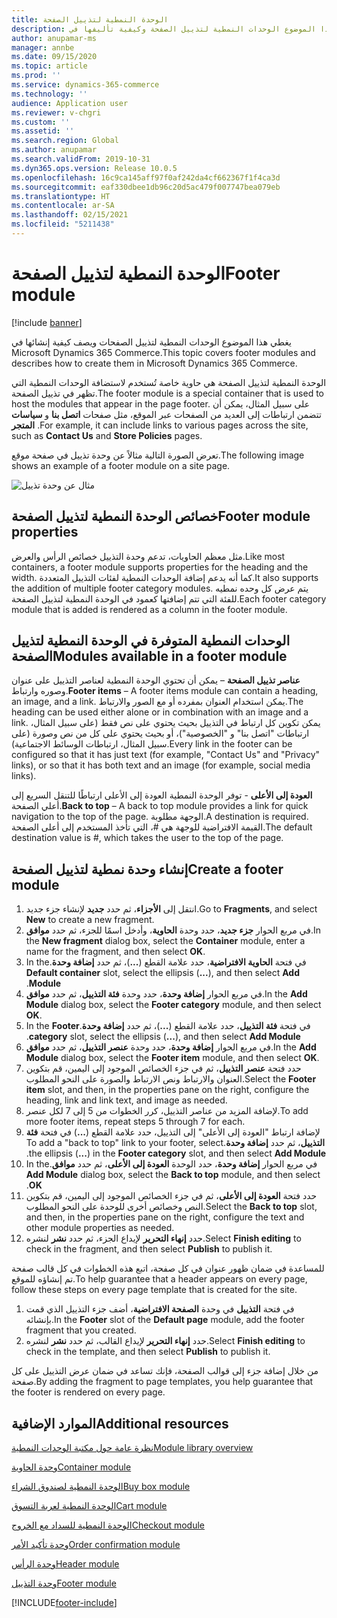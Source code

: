 ```yaml
---
title: الوحدة النمطية لتذييل الصفحة
description: يغطي هذا الموضوع الوحدات النمطية لتذييل الصفحة وكيفية تأليفها في Dynamics 365 Commerce.
author: anupamar-ms
manager: annbe
ms.date: 09/15/2020
ms.topic: article
ms.prod: ''
ms.service: dynamics-365-commerce
ms.technology: ''
audience: Application user
ms.reviewer: v-chgri
ms.custom: ''
ms.assetid: ''
ms.search.region: Global
ms.author: anupamar
ms.search.validFrom: 2019-10-31
ms.dyn365.ops.version: Release 10.0.5
ms.openlocfilehash: 16c9ca145aff97f0af242da4cf662367f1f4ca3d
ms.sourcegitcommit: eaf330dbee1db96c20d5ac479f007747bea079eb
ms.translationtype: HT
ms.contentlocale: ar-SA
ms.lasthandoff: 02/15/2021
ms.locfileid: "5211438"
---
```

# <a name="footer-module"></a><span data-ttu-id="55ccd-103">الوحدة النمطية لتذييل الصفحة</span><span class="sxs-lookup"><span data-stu-id="55ccd-103">Footer module</span></span>  

[!include [banner](includes/banner.md)]

<span data-ttu-id="55ccd-104">يغطي هذا الموضوع الوحدات النمطية لتذييل الصفحات ويصف كيفية إنشائها في Microsoft Dynamics 365 Commerce.</span><span class="sxs-lookup"><span data-stu-id="55ccd-104">This topic covers footer modules and describes how to create them in Microsoft Dynamics 365 Commerce.</span></span>

<span data-ttu-id="55ccd-105">الوحدة النمطية لتذييل الصفحة هي حاوية خاصة تُستخدم لاستضافة الوحدات النمطية التي تظهر في تذييل الصفحة.</span><span class="sxs-lookup"><span data-stu-id="55ccd-105">The footer module is a special container that is used to host the modules that appear in the page footer.</span></span> <span data-ttu-id="55ccd-106">على سبيل المثال، يمكن أن تتضمن ارتباطات إلى العديد من الصفحات عبر الموقع، مثل صفحات **اتصل بنا** و **سياسات المتجر** .</span><span class="sxs-lookup"><span data-stu-id="55ccd-106">For example, it can include links to various pages across the site, such as **Contact Us** and **Store Policies** pages.</span></span>

<span data-ttu-id="55ccd-107">تعرض الصورة التالية مثالاً عن وحدة تذييل في صفحة موقع.</span><span class="sxs-lookup"><span data-stu-id="55ccd-107">The following image shows an example of a footer module on a site page.</span></span>

![مثال عن وحدة تذييل](./media/ecommerce-footer.PNG)

## <a name="footer-module-properties"></a><span data-ttu-id="55ccd-109">خصائص الوحدة النمطية لتذييل الصفحة</span><span class="sxs-lookup"><span data-stu-id="55ccd-109">Footer module properties</span></span> 

<span data-ttu-id="55ccd-110">مثل معظم الحاويات، تدعم وحدة التذييل خصائص الرأس والعرض.</span><span class="sxs-lookup"><span data-stu-id="55ccd-110">Like most containers, a footer module supports properties for the heading and the width.</span></span> <span data-ttu-id="55ccd-111">كما أنه يدعم إضافة الوحدات النمطية لفئات التذييل المتعددة.</span><span class="sxs-lookup"><span data-stu-id="55ccd-111">It also supports the addition of multiple footer category modules.</span></span> <span data-ttu-id="55ccd-112">يتم عرض كل وحده نمطيه للفئة التي تتم إضافتها كعمود في الوحدة النمطية لتذييل الصفحة.</span><span class="sxs-lookup"><span data-stu-id="55ccd-112">Each footer category module that is added is rendered as a column in the footer module.</span></span>

## <a name="modules-available-in-a-footer-module"></a><span data-ttu-id="55ccd-113">الوحدات النمطية المتوفرة في الوحدة النمطية لتذييل الصفحة</span><span class="sxs-lookup"><span data-stu-id="55ccd-113">Modules available in a footer module</span></span>

<span data-ttu-id="55ccd-114">**عناصر تذييل الصفحة** – يمكن أن تحتوي الوحدة النمطية لعناصر التذييل على عنوان وصوره وارتباط.</span><span class="sxs-lookup"><span data-stu-id="55ccd-114">**Footer items** – A footer items module can contain a heading, an image, and a link.</span></span> <span data-ttu-id="55ccd-115">يمكن استخدام العنوان بمفرده أو مع الصور والارتباط.</span><span class="sxs-lookup"><span data-stu-id="55ccd-115">The heading can be used either alone or in combination with an image and a link.</span></span> <span data-ttu-id="55ccd-116">يمكن تكوين كل ارتباط في التذييل بحيث يحتوي على نص فقط (على سبيل المثال، ارتباطات "اتصل بنا" و "الخصوصية")، أو بحيث يحتوي على كل من نص وصورة (على سبيل المثال، ارتباطات الوسائط الاجتماعية).</span><span class="sxs-lookup"><span data-stu-id="55ccd-116">Every link in the footer can be configured so that it has just text (for example, "Contact Us" and "Privacy" links), or so that it has both text and an image (for example, social media links).</span></span>

<span data-ttu-id="55ccd-117">**العودة إلى الأعلى** - توفر الوحدة النمطية العودة إلى الأعلى ارتباطًا للتنقل السريع إلى أعلي الصفحة.</span><span class="sxs-lookup"><span data-stu-id="55ccd-117">**Back to top** – A back to top module provides a link for quick navigation to the top of the page.</span></span> <span data-ttu-id="55ccd-118">الوجهة مطلوبة.</span><span class="sxs-lookup"><span data-stu-id="55ccd-118">A destination is required.</span></span> <span data-ttu-id="55ccd-119">القيمة الافتراضية للوجهة هي \#، التي تأخذ المستخدم إلى أعلى الصفحة.</span><span class="sxs-lookup"><span data-stu-id="55ccd-119">The default destination value is \#, which takes the user to the top of the page.</span></span>

## <a name="create-a-footer-module"></a><span data-ttu-id="55ccd-120">إنشاء وحدة نمطية لتذييل الصفحة</span><span class="sxs-lookup"><span data-stu-id="55ccd-120">Create a footer module</span></span>

1. <span data-ttu-id="55ccd-121">انتقل إلى **الأجزاء**، ثم حدد **جديد** لإنشاء جزء جديد.</span><span class="sxs-lookup"><span data-stu-id="55ccd-121">Go to **Fragments**, and select **New** to create a new fragment.</span></span>
1. <span data-ttu-id="55ccd-122">في مربع الحوار **جزء جديد**، حدد وحدة **الحاوية**، وأدخل اسمًا للجزء، ثم حدد **موافق**.</span><span class="sxs-lookup"><span data-stu-id="55ccd-122">In the **New fragment** dialog box, select the **Container** module, enter a name for the fragment, and then select **OK**.</span></span>
1. <span data-ttu-id="55ccd-123">في فتحة **الحاوية الافتراضية‬‬‏‫**، حدد علامة القطع (**...**)، ثم حدد **إضافة وحدة**.</span><span class="sxs-lookup"><span data-stu-id="55ccd-123">In the **Default container** slot, select the ellipsis (**...**), and then select **Add Module**.</span></span>
1. <span data-ttu-id="55ccd-124">في مربع الحوار **إضافة وحدة**، حدد وحدة **فئة التذييل**، ثم حدد **موافق**.</span><span class="sxs-lookup"><span data-stu-id="55ccd-124">In the **Add Module** dialog box, select the **Footer category** module, and then select **OK**.</span></span>
1. <span data-ttu-id="55ccd-125">في فتحة **فئة التذييل‬‬‏‫**، حدد علامة القطع (**...**)، ثم حدد **إضافة وحدة**.</span><span class="sxs-lookup"><span data-stu-id="55ccd-125">In the **Footer category** slot, select the ellipsis (**...**), and then select **Add Module**.</span></span>
1. <span data-ttu-id="55ccd-126">في مربع الحوار **إضافة وحدة**، حدد وحدة **عنصر التذييل**، ثم حدد **موافق**.</span><span class="sxs-lookup"><span data-stu-id="55ccd-126">In the **Add Module** dialog box, select the **Footer item** module, and then select **OK**.</span></span>
1. <span data-ttu-id="55ccd-127">حدد فتحة **عنصر التذييل**، ثم في جزء الخصائص الموجود إلى اليمين، قم بتكوين العنوان والارتباط ونص الارتباط والصورة على النحو المطلوب.</span><span class="sxs-lookup"><span data-stu-id="55ccd-127">Select the **Footer item** slot, and then, in the properties pane on the right, configure the heading, link and link text, and image as needed.</span></span>
1. <span data-ttu-id="55ccd-128">لإضافة المزيد من عناصر التذييل، كرر الخطوات من 5 إلى 7 لكل عنصر.</span><span class="sxs-lookup"><span data-stu-id="55ccd-128">To add more footer items, repeat steps 5 through 7 for each.</span></span>
1. <span data-ttu-id="55ccd-129">لإضافة ارتباط ‬‏‫"العودة إلى الأعلى" إلى التذييل، حدد علامة القطع (**‎...**) في فتحة **فئة التذييل**، ثم حدد **إضافة وحدة**.</span><span class="sxs-lookup"><span data-stu-id="55ccd-129">To add a "back to top" link to your footer, select the ellipsis (**...**) in the **Footer category** slot, and then select **Add Module**.</span></span>
1. <span data-ttu-id="55ccd-130">في مربع الحوار **إضافة وحدة**، حدد الوحدة ‬‏‫**العودة إلى الأعلى**، ثم حدد **موافق**.</span><span class="sxs-lookup"><span data-stu-id="55ccd-130">In the **Add Module** dialog box, select the **Back to top** module, and then select **OK**.</span></span>
1. <span data-ttu-id="55ccd-131">حدد فتحة **العودة إلى الأعلى**، ثم في جزء الخصائص الموجود إلى اليمين، قم بتكوين النص وخصائص أخرى للوحدة على النحو المطلوب.</span><span class="sxs-lookup"><span data-stu-id="55ccd-131">Select the **Back to top** slot, and then, in the properties pane on the right, configure the text and other module properties as needed.</span></span>
1. <span data-ttu-id="55ccd-132">حدد **إنهاء التحرير** لإيداع الجزء، ثم حدد **نشر** لنشره.</span><span class="sxs-lookup"><span data-stu-id="55ccd-132">Select **Finish editing** to check in the fragment, and then select **Publish** to publish it.</span></span>

<span data-ttu-id="55ccd-133">للمساعدة في ضمان ظهور عنوان في كل صفحة، اتبع هذه الخطوات في كل قالب صفحة تم إنشاؤه للموقع.</span><span class="sxs-lookup"><span data-stu-id="55ccd-133">To help guarantee that a header appears on every page, follow these steps on every page template that is created for the site.</span></span>

1. <span data-ttu-id="55ccd-134">في فتحة **التذييل** في وحدة **الصفحة الافتراضية**، أضف جزء التذييل الذي قمت بإنشائه.</span><span class="sxs-lookup"><span data-stu-id="55ccd-134">In the **Footer** slot of the **Default page** module, add the footer fragment that you created.</span></span>
1. <span data-ttu-id="55ccd-135">حدد **إنهاء التحرير** لإيداع القالب، ثم حدد **نشر** لنشره.</span><span class="sxs-lookup"><span data-stu-id="55ccd-135">Select **Finish editing** to check in the template, and then select **Publish** to publish it.</span></span>

<span data-ttu-id="55ccd-136">من خلال إضافة جزء إلى قوالب الصفحة، فإنك تساعد في ضمان عرض التذييل على كل صفحة.</span><span class="sxs-lookup"><span data-stu-id="55ccd-136">By adding the fragment to page templates, you help guarantee that the footer is rendered on every page.</span></span>

## <a name="additional-resources"></a><span data-ttu-id="55ccd-137">الموارد الإضافية</span><span class="sxs-lookup"><span data-stu-id="55ccd-137">Additional resources</span></span>

[<span data-ttu-id="55ccd-138">نظرة عامة حول مكتبة الوحدات النمطية</span><span class="sxs-lookup"><span data-stu-id="55ccd-138">Module library overview</span></span>](starter-kit-overview.md)

[<span data-ttu-id="55ccd-139">وحدة الحاوية</span><span class="sxs-lookup"><span data-stu-id="55ccd-139">Container module</span></span>](add-container-module.md)

[<span data-ttu-id="55ccd-140">الوحدة النمطية لصندوق الشراء</span><span class="sxs-lookup"><span data-stu-id="55ccd-140">Buy box module</span></span>](add-buy-box.md)

[<span data-ttu-id="55ccd-141">الوحدة النمطية لعربة التسوق</span><span class="sxs-lookup"><span data-stu-id="55ccd-141">Cart module</span></span>](add-cart-module.md)

[<span data-ttu-id="55ccd-142">الوحدة النمطية للسداد مع الخروج</span><span class="sxs-lookup"><span data-stu-id="55ccd-142">Checkout module</span></span>](add-checkout-module.md)

[<span data-ttu-id="55ccd-143">وحدة تأكيد الأمر</span><span class="sxs-lookup"><span data-stu-id="55ccd-143">Order confirmation module</span></span>](order-confirmation-module.md)

[<span data-ttu-id="55ccd-144">وحدة الرأس</span><span class="sxs-lookup"><span data-stu-id="55ccd-144">Header module</span></span>](author-header-module.md)

[<span data-ttu-id="55ccd-145">وحدة التذييل</span><span class="sxs-lookup"><span data-stu-id="55ccd-145">Footer module</span></span>](author-footer-module.md)


[!INCLUDE[footer-include](../includes/footer-banner.md)]